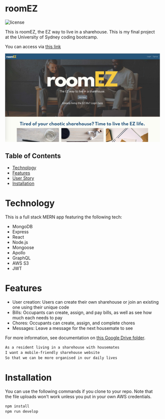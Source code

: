 # roomEZ
![license](https://img.shields.io/github/license/rpgarde/roomez)

This is roomEZ, the EZ way to live in a sharehouse. This is my final project at the University of Sydney coding bootcamp. 

You can access via [this link](https://roomez.herokuapp.com)

![Homepage](client/src/images/roomez-screenshot.png)

## Table of Contents 
* [Technology](#technology)
* [Features](#features)
* [User Story](#user-story)
* [Installation](#installation)

# Technology
This is a full stack MERN app featuring the following tech: 
- MongoDB
- Express
- React
- Node.js
- Mongoose
- Apollo
- GraphQL
- AWS S3
- JWT

# Features
- User creation: Users can create their own sharehouse or join an existing one using their unique code
- Bills: Occupants can create, assign, and pay bills, as well as see how much each needs to pay
- Chores: Occupants can create, assign, and complete chores
- Messages: Leave a message for the next housemate to see

For more information, see documentation on [this Google Drive folder](https://drive.google.com/drive/u/0/folders/13OBbt-Y_DcjtyzUp1RRRqvs-RiFyWnGS). 

```md
As a resident living in a sharehouse with housemates
I want a mobile-friendly sharehouse website
So that we can be more organised in our daily lives
```

# Installation

You can use the following commands if you clone to your repo. Note that the file uploads won't work unless you put in your own AWS credentials. 
```md
npm install
npm run develop
```
